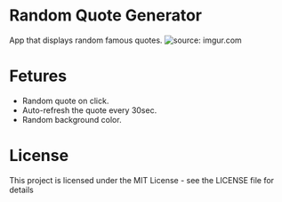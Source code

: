 # Random Quote Generator
App that displays random famous quotes.
<img src="https://i.imgur.com/fZa0GaG.png" title="source: imgur.com" />
# Fetures
* Random quote on click.
* Auto-refresh the quote every 30sec.
* Random background color.

# License
This project is licensed under the MIT License - see the LICENSE file for details
